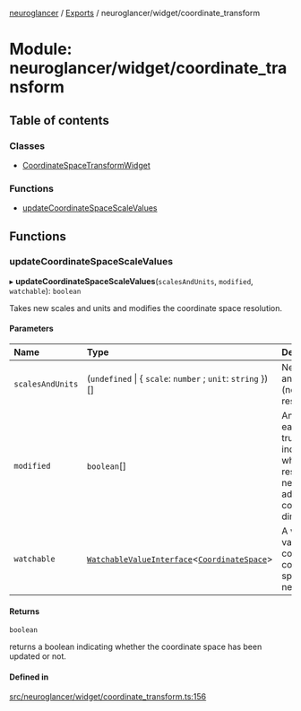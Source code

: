 [neuroglancer](../README.md) / [Exports](../modules.md) / neuroglancer/widget/coordinate\_transform

# Module: neuroglancer/widget/coordinate\_transform

## Table of contents

### Classes

- [CoordinateSpaceTransformWidget](../classes/neuroglancer_widget_coordinate_transform.CoordinateSpaceTransformWidget.md)

### Functions

- [updateCoordinateSpaceScaleValues](neuroglancer_widget_coordinate_transform.md#updatecoordinatespacescalevalues)

## Functions

### updateCoordinateSpaceScaleValues

▸ **updateCoordinateSpaceScaleValues**(`scalesAndUnits`, `modified`, `watchable`): `boolean`

Takes new scales and units and modifies the coordinate space resolution.

#### Parameters

| Name | Type | Description |
| :------ | :------ | :------ |
| `scalesAndUnits` | (`undefined` \| { `scale`: `number` ; `unit`: `string`  })[] | New scales and units (new resolution). |
| `modified` | `boolean`[] | An array with each index true or false indicating whether new  resolution needs to be added to the corresponding dimension. |
| `watchable` | [`WatchableValueInterface`](../interfaces/neuroglancer_trackable_value.WatchableValueInterface.md)<[`CoordinateSpace`](../interfaces/neuroglancer_coordinate_transform.CoordinateSpace.md)\> | A watchable value which contains the coordinate space of neuroglancer. |

#### Returns

`boolean`

returns a boolean indicating whether the coordinate space has been updated or not.

#### Defined in

[src/neuroglancer/widget/coordinate_transform.ts:156](https://github.com/ActiveBrainAtlas2/neuroglancer/blob/91617476/src/neuroglancer/widget/coordinate_transform.ts#L156)
